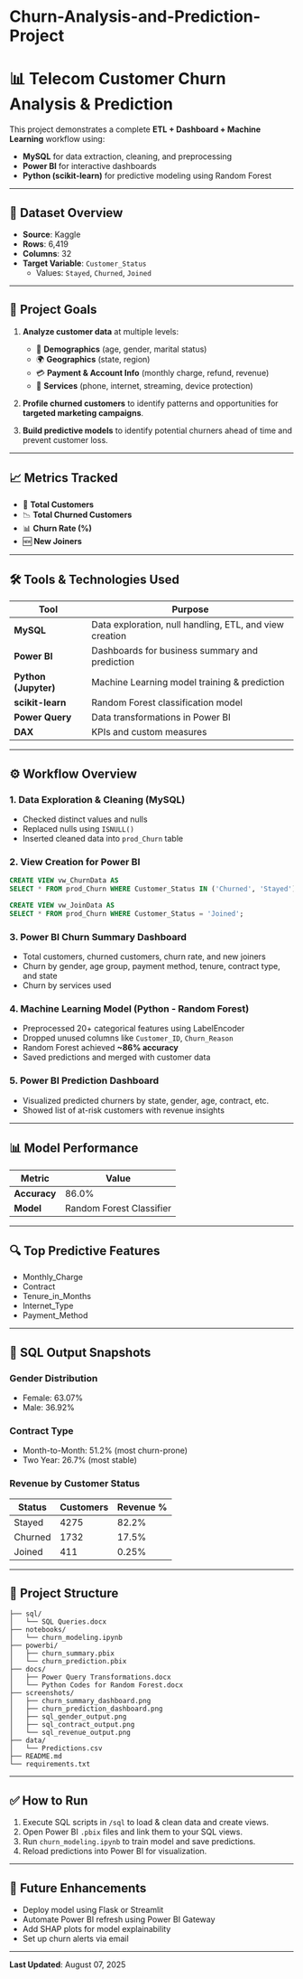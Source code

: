# Churn-Analysis-and-Prediction-Project
# 📊 Telecom Customer Churn Analysis & Prediction

This project demonstrates a complete **ETL + Dashboard + Machine Learning** workflow using:
- **MySQL** for data extraction, cleaning, and preprocessing
- **Power BI** for interactive dashboards
- **Python (scikit-learn)** for predictive modeling using Random Forest

---

## 📁 Dataset Overview

- **Source**: Kaggle  
- **Rows**: 6,419  
- **Columns**: 32  
- **Target Variable**: `Customer_Status`  
  - Values: `Stayed`, `Churned`, `Joined`

---

## 🎯 Project Goals

1. **Analyze customer data** at multiple levels:
   - 🧑 **Demographics** (age, gender, marital status)
   - 🌍 **Geographics** (state, region)
   - 💳 **Payment & Account Info** (monthly charge, refund, revenue)
   - 📶 **Services** (phone, internet, streaming, device protection)

2. **Profile churned customers** to identify patterns and opportunities for **targeted marketing campaigns**.

3. **Build predictive models** to identify potential churners ahead of time and prevent customer loss.

---

## 📈 Metrics Tracked

- 👥 **Total Customers**
- 📉 **Total Churned Customers**
- 📊 **Churn Rate (%)**
- 🆕 **New Joiners**

---

## 🛠 Tools & Technologies Used

| Tool            | Purpose |
|-----------------|---------|
| **MySQL**       | Data exploration, null handling, ETL, and view creation |
| **Power BI**    | Dashboards for business summary and prediction |
| **Python (Jupyter)** | Machine Learning model training & prediction |
| **scikit-learn**| Random Forest classification model |
| **Power Query** | Data transformations in Power BI |
| **DAX**         | KPIs and custom measures |

---

## ⚙️ Workflow Overview

### 1. Data Exploration & Cleaning (MySQL)
- Checked distinct values and nulls
- Replaced nulls using `ISNULL()`
- Inserted cleaned data into `prod_Churn` table

### 2. View Creation for Power BI
```sql
CREATE VIEW vw_ChurnData AS
SELECT * FROM prod_Churn WHERE Customer_Status IN ('Churned', 'Stayed');

CREATE VIEW vw_JoinData AS
SELECT * FROM prod_Churn WHERE Customer_Status = 'Joined';
```

### 3. Power BI Churn Summary Dashboard
- Total customers, churned customers, churn rate, and new joiners
- Churn by gender, age group, payment method, tenure, contract type, and state
- Churn by services used

### 4. Machine Learning Model (Python - Random Forest)
- Preprocessed 20+ categorical features using LabelEncoder
- Dropped unused columns like `Customer_ID`, `Churn_Reason`
- Random Forest achieved **~86% accuracy**
- Saved predictions and merged with customer data

### 5. Power BI Prediction Dashboard
- Visualized predicted churners by state, gender, age, contract, etc.
- Showed list of at-risk customers with revenue insights

---

## 📊 Model Performance

| Metric      | Value  |
|-------------|--------|
| **Accuracy**| 86.0%  |
| **Model**   | Random Forest Classifier |

---

## 🔍 Top Predictive Features

- Monthly_Charge
- Contract
- Tenure_in_Months
- Internet_Type
- Payment_Method

---

## 🧾 SQL Output Snapshots

### Gender Distribution
- Female: 63.07%
- Male: 36.92%

### Contract Type
- Month-to-Month: 51.2% (most churn-prone)
- Two Year: 26.7% (most stable)

### Revenue by Customer Status
| Status   | Customers | Revenue % |
|----------|-----------|-----------|
| Stayed   | 4275      | 82.2%     |
| Churned  | 1732      | 17.5%     |
| Joined   | 411       | 0.25%     |

---

## 📂 Project Structure

```
├── sql/
│   └── SQL Queries.docx
├── notebooks/
│   └── churn_modeling.ipynb
├── powerbi/
│   ├── churn_summary.pbix
│   └── churn_prediction.pbix
├── docs/
│   ├── Power Query Transformations.docx
│   └── Python Codes for Random Forest.docx
├── screenshots/
│   ├── churn_summary_dashboard.png
│   ├── churn_prediction_dashboard.png
│   ├── sql_gender_output.png
│   ├── sql_contract_output.png
│   └── sql_revenue_output.png
├── data/
│   └── Predictions.csv
├── README.md
└── requirements.txt
```

---

## ✅ How to Run

1. Execute SQL scripts in `/sql` to load & clean data and create views.
2. Open Power BI `.pbix` files and link them to your SQL views.
3. Run `churn_modeling.ipynb` to train model and save predictions.
4. Reload predictions into Power BI for visualization.

---

## 🚀 Future Enhancements

- Deploy model using Flask or Streamlit
- Automate Power BI refresh using Power BI Gateway
- Add SHAP plots for model explainability
- Set up churn alerts via email

---

**Last Updated**: August 07, 2025

